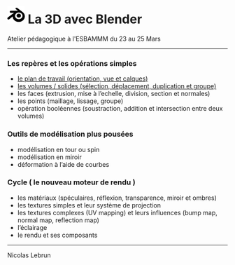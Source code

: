 # <img src="./src/blender.svg" height="40px"> La 3D avec Blender
Atelier pédagogique à l'ESBAMMM du 23 au 25 Mars
___
### Les repères et les opérations simples
- <a href="./plan-de-travail.md">le plan de travail (orientation, vue et calques)</a>
- <a href=".volumes-solides.md">les volumes / solides  (sélection, déplacement, duplication et groupe)</a>
- les faces (extrusion, mise à l’echelle, division, section et normales)
- les points (maillage, lissage, groupe)
- opération booléennes (soustraction, addition et intersection entre deux volumes)

### Outils de modélisation plus pousées
- modélisation en tour ou spin
- modélisation en miroir
- déformation à l’aide de courbes

### Cycle ( le nouveau moteur de rendu )
- les matériaux (spéculaires, réflexion, transparence, miroir et ombres)
- les textures simples et leur système de projection
- les textures complexes (UV mapping) et leurs influences (bump map, normal map, reflection map)
- l’éclairage
- le rendu et ses composants


---
Nicolas Lebrun
